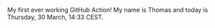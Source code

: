 My first ever working GitHub Action!
My name is Thomas and today is Thursday, 30 March, 14:33 CEST. 
